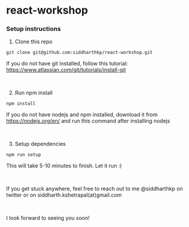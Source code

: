 # react-workshop

### Setup instructions

1. Clone this repo

```
git clone git@github.com:siddharthkp/react-workshop.git
```

If you do not have git installed, follow this tutorial: https://www.atlassian.com/git/tutorials/install-git

&nbsp;

2. Run npm install

```
npm install
```

If you do not have nodejs and npm installed, download it from https://nodejs.org/en/ and run this command after installing nodejs

&nbsp;

3. Setup dependencies

```
npm run setup
```

This will take 5-10 minutes to finish. Let it run :)

&nbsp;

If you get stuck anywhere, feel free to reach out to me @siddharthkp on twitter or on siddharth.kshetrapal(at)gmail.com

&nbsp;

I look forward to seeing you soon!

